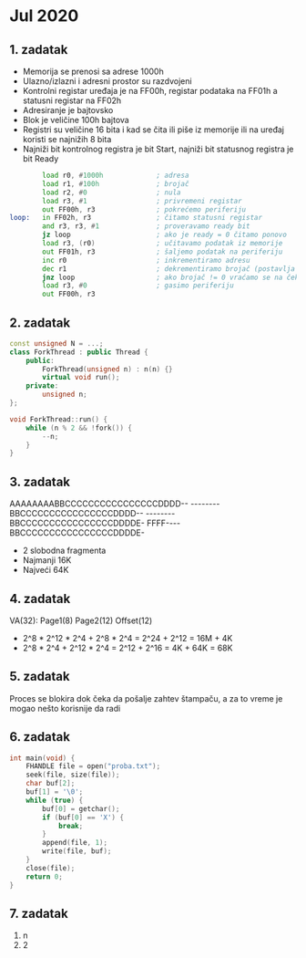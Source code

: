 # Jul 2020
## 1. zadatak
- Memorija se prenosi sa adrese 1000h
- Ulazno/izlazni i adresni prostor su razdvojeni
- Kontrolni registar uređaja je na FF00h, registar podataka na FF01h a statusni registar na FF02h
- Adresiranje je bajtovsko
- Blok je veličine 100h bajtova
- Registri su veličine 16 bita i kad se čita ili piše iz memorije ili na uređaj koristi se najnižih 8 bita
- Najniži bit kontrolnog registra je bit Start, najniži bit statusnog registra je bit Ready
```asm
        load r0, #1000h             ; adresa
        load r1, #100h              ; brojač
        load r2, #0                 ; nula
        load r3, #1                 ; privremeni registar
        out FF00h, r3               ; pokrećemo periferiju
loop:   in FF02h, r3                ; čitamo statusni registar
        and r3, r3, #1              ; proveravamo ready bit
        jz loop                     ; ako je ready = 0 čitamo ponovo
        load r3, (r0)               ; učitavamo podatak iz memorije
        out FF01h, r3               ; šaljemo podatak na periferiju
        inc r0                      ; inkrementiramo adresu
        dec r1                      ; dekrementiramo brojač (postavlja se PSW)
        jnz loop                    ; ako brojač != 0 vraćamo se na čekanje
        load r3, #0                 ; gasimo periferiju
        out FF00h, r3
```

## 2. zadatak
```cpp
const unsigned N = ...;
class ForkThread : public Thread {
    public:
        ForkThread(unsigned n) : n(n) {}
        virtual void run();
    private:
        unsigned n;
};

void ForkThread::run() {
    while (n % 2 && !fork()) {
        --n;
    }
}
```

## 3. zadatak
AAAAAAAABBCCCCCCCCCCCCCCCCDDDD--
--------BBCCCCCCCCCCCCCCCCDDDD--
--------BBCCCCCCCCCCCCCCCCDDDDE-
FFFF----BBCCCCCCCCCCCCCCCCDDDDE-
- 2 slobodna fragmenta
- Najmanji 16K
- Najveći 64K

## 4. zadatak
VA(32): Page1(8) Page2(12) Offset(12)
- 2^8 * 2^12 * 2^4 + 2^8 * 2^4 = 2^24 + 2^12 = 16M + 4K
- 2^8 * 2^4 + 2^12 * 2^4 = 2^12 + 2^16 = 4K + 64K = 68K

## 5. zadatak
Proces se blokira dok čeka da pošalje zahtev štampaču, a za to vreme je mogao nešto korisnije da radi

## 6. zadatak
```cpp
int main(void) {
    FHANDLE file = open("proba.txt");
    seek(file, size(file));
    char buf[2];
    buf[1] = '\0';
    while (true) {
        buf[0] = getchar();
        if (buf[0] == 'X') {
            break;
        }
        append(file, 1);
        write(file, buf);
    }
    close(file);
    return 0;
}
```

## 7. zadatak
1. n
2. 2
